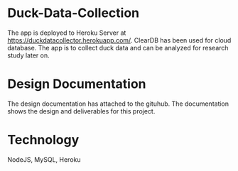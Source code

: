 # Duck-Data-Collection
The app is deployed to Heroku Server at https://duckdatacollector.herokuapp.com/. ClearDB has been used for cloud database. The app is to collect duck data and can be analyzed for research study later on.
# Design Documentation
The design documentation has attached to the gituhub. The documentation shows the design and deliverables for this project. 
# Technology
NodeJS, MySQL, Heroku